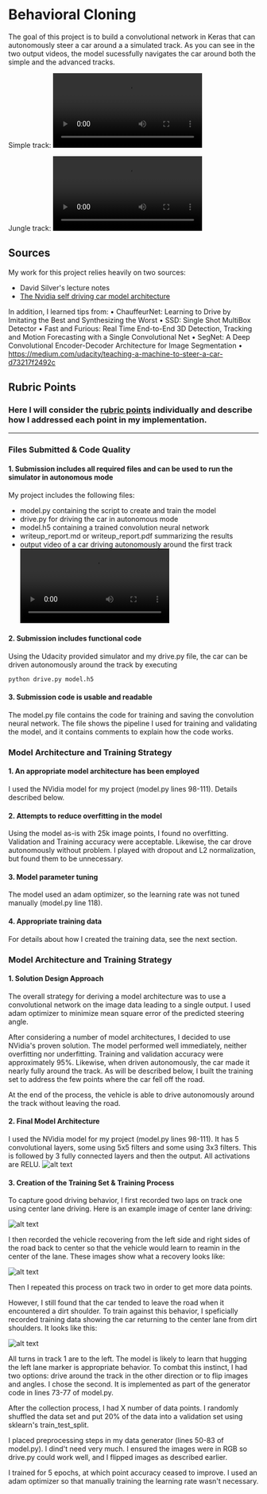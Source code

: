 # **Behavioral Cloning** 

[//]: # (Image References)
[image1]: ./output/NVidia_model.jpg "NVidia Model Visualization"
[image2]: ./output/recoveryside.jpg "Recovery from side of road"
[image3]: ./output/recovery_dirt.jpg "Recovery from dirt"
[image4]: ./output/centerdriving.jpg "Center lane driving"
[video1]: ./output/output_video.mp4 "Track 1 video"
[video2]: ./output/output_jungle.mp4 "Jungle track video"


The goal of this project is to build a convolutional network in Keras that can autonomously steer a car around a a simulated track.  As you can see in the two output videos, the model sucessfully navigates the car around both the simple and the advanced tracks.

Simple track:
![alt text][video1]


Jungle track:
![alt text][video2]



## Sources
My work for this project relies heavily on two sources:
* David Silver's lecture notes
* [The Nvidia self driving car model architecture](http://images.nvidia.com/content/tegra/automotive/images/2016/solutions/pdf/end-to-end-dl-using-px.pdf)

In addition, I learned tips from:
•	ChauffeurNet: Learning to Drive by Imitating the Best and Synthesizing the Worst
•	SSD: Single Shot MultiBox Detector
•	Fast and Furious: Real Time End-to-End 3D Detection, Tracking and Motion Forecasting with a Single Convolutional Net 
•	SegNet: A Deep Convolutional Encoder-Decoder Architecture for Image Segmentation 
•	https://medium.com/udacity/teaching-a-machine-to-steer-a-car-d73217f2492c


## Rubric Points
### Here I will consider the [rubric points](https://review.udacity.com/#!/rubrics/432/view) individually and describe how I addressed each point in my implementation.  

---
### Files Submitted & Code Quality

#### 1. Submission includes all required files and can be used to run the simulator in autonomous mode

My project includes the following files:
* model.py containing the script to create and train the model
* drive.py for driving the car in autonomous mode
* model.h5 containing a trained convolution neural network 
* writeup_report.md or writeup_report.pdf summarizing the results
* output video of a car driving autonomously around the first track
![alt text][video1]

#### 2. Submission includes functional code
Using the Udacity provided simulator and my drive.py file, the car can be driven autonomously around the track by executing 
```sh
python drive.py model.h5
```

#### 3. Submission code is usable and readable

The model.py file contains the code for training and saving the convolution neural network. The file shows the pipeline I used for training and validating the model, and it contains comments to explain how the code works.

### Model Architecture and Training Strategy

#### 1. An appropriate model architecture has been employed

I used the NVidia model for my project (model.py lines 98-111). Details described below. 

#### 2. Attempts to reduce overfitting in the model

Using the model as-is with 25k image points, I found no overfitting.  Validation and Training accuracy were acceptable.  Likewise, the car drove autonomously without problem.  I played with dropout and L2 normalization, but found them to be unnecessary.  

#### 3. Model parameter tuning

The model used an adam optimizer, so the learning rate was not tuned manually (model.py line 118).

#### 4. Appropriate training data

For details about how I created the training data, see the next section. 

### Model Architecture and Training Strategy

#### 1. Solution Design Approach


The overall strategy for deriving a model architecture was to use a convolutional network on the image data leading to a single output.  I used adam optimizer to minimize mean square error of the predicted steering angle.

After considering a number of model architectures, I decided to use NVidia's proven solution.  The model performed well immediately, neither overfitting nor underfitting.  Training and validation accuracy were approximately 95%.  Likewise, when driven autonomously, the car made it nearly fully around the track.  As will be described below, I built the training set to address the few points where the car fell off the road.

At the end of the process, the vehicle is able to drive autonomously around the track without leaving the road.

#### 2. Final Model Architecture

I used the NVidia model for my project (model.py lines 98-111).  It has 5 convolutional layers, some using 5x5 filters and some using 3x3 filters.  This is followed by 3 fully connected layers and then the output.  All activations are RELU.
![alt text][image1] 


#### 3. Creation of the Training Set & Training Process

To capture good driving behavior, I first recorded two laps on track one using center lane driving. Here is an example image of center lane driving:

![alt text][image4]

I then recorded the vehicle recovering from the left side and right sides of the road back to center so that the vehicle would learn to reamin in the center of the lane. These images show what a recovery looks like:

![alt text][image2]

Then I repeated this process on track two in order to get more data points.

However, I still found that the car tended to leave the road when it encountered a dirt shoulder.  To train against this behavior, I speficially recorded training data showing the car returning to the center lane from dirt shoulders.  It looks like this:

![alt text][image3]


All turns in track 1 are to the left.  The model is likely to learn that hugging the left lane marker is appropriate behavior.  To combat this instinct, I had two options:  drive around the track in the other direction or to flip images and angles.  I chose the second.  It is implemented as part of the generator code in lines 73-77 of model.py.  

After the collection process, I had X number of data points. I  randomly shuffled the data set and put 20% of the data into a validation set using sklearn's train_test_split. 

I placed preprocessing steps in my data generator (lines 50-83 of model.py).  I dind't need very much.  I ensured the images were in RGB so drive.py could work well, and I flipped images as described earlier.

I trained for 5 epochs, at which point accuracy ceased to improve.  I used an adam optimizer so that manually training the learning rate wasn't necessary.
